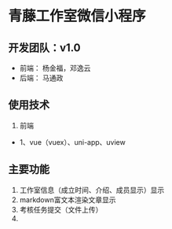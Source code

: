 # 青藤工作室微信小程序

## 开发团队：v1.0
 - 前端： 杨金福，邓逸云
 - 后端： 马通政

## 使用技术
 1. 前端
  - 1、vue（vuex）、uni-app、uview

## 主要功能
 1. 工作室信息（成立时间、介绍、成员显示）显示
 2. markdown富文本渲染文章显示
 3. 考核任务提交（文件上传）
 4. 
